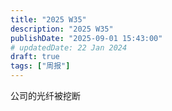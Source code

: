 ```yaml
---
title: "2025 W35"
description: "2025 W35"
publishDate: "2025-09-01 15:43:00"
# updatedDate: 22 Jan 2024
draft: true
tags: ["周报"]
---
```


公司的光纤被挖断

